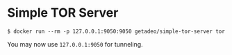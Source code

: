 Simple TOR Server
================

`$ docker run --rm -p 127.0.0.1:9050:9050 getadeo/simple-tor-server tor`


You may now use `127.0.0.1:9050` for tunneling.
